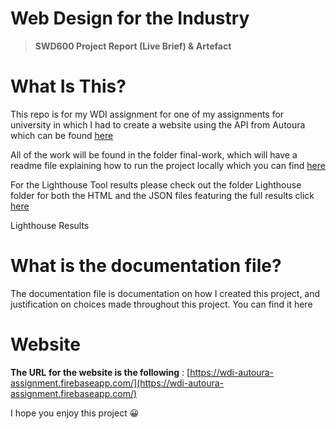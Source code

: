 # Web Design for the Industry

> **SWD600 Project Report (Live Brief) &amp; Artefact**



# What Is This?

This repo is for my WDI assignment for one of my assignments for university in which I had to create a website using the API from Autoura which can be found [here](https://www.autoura.com/docs/api)

All of the work will be found in the folder final-work, which will have a readme file explaining how to run the project locally which you can find [here](final-work/README.md)

For the Lighthouse Tool results please check out the folder Lighthouse folder for both the HTML and the JSON files featuring the full results click [here](lighthouse_results)

Lighthouse Results

# What is the documentation file?

The documentation file is documentation on how I created this project, and justification on choices made throughout this project. You can find it here

# Website

**The URL**  **for the website is the following** : [https://wdi-autoura-assignment.firebaseapp.com/](https://wdi-autoura-assignment.firebaseapp.com/)

I hope you enjoy this project 😀